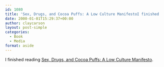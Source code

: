 ```yaml
---
id: 1080
title: 'Sex, Drugs, and Cocoa Puffs: A Low Culture ManifestoI finished reading'
date: 2000-01-01T15:29:37+00:00
author: claycarson
layout: post-simple
categories: 
  - Book
  - Media
format: aside
---
```

I finished reading [Sex, Drugs, and Cocoa Puffs: A Low Culture Manifesto](http://amazon.com/exec/obidos/ASIN/0743236017/claycarson0c-20).<!--more-->